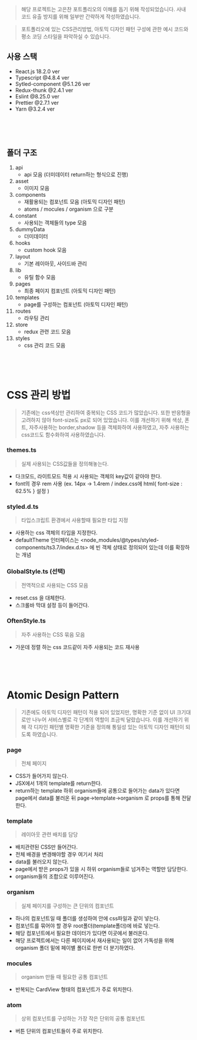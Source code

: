 > 해당 프로젝트는 고은찬 포트폴리오의 이해를 돕기 위해 작성되었습니다.
> 사내 코드 유출 방지를 위해 일부만 간략하게 작성하였습니다.

> 포트폴리오에 있는 CSS관리방법, 아토믹 디자인 패턴 구성에 관한 예시 코드와
> 평소 코딩 스타일을 파악하실 수 있습니다.

## 사용 스택
* React.js 18.2.0 ver
* Typescript @4.8.4 ver
* Sytled-component @5.1.26 ver 
* Redux-thunk @2.4.1 ver
* Eslint @8.25.0 ver
* Prettier @2.7.1 ver
* Yarn @3.2.4 ver

<br><br><br>

## 폴더 구조 
1. api
    * api 모음 (더미데이터 return하는 형식으로 진행)
2. asset
    * 이미지 모음
3. components
    * 재활용되는 컴포넌트 모음 (아토믹 디자인 패턴)
    * atoms / mocules / organism 으로 구분
4. constant
    * 사용되는 객체들의 type 모음 
5. dummyData
    * 더미데이터
6. hooks
    * custom hook 모음
7. layout
    * 기본 레이아웃, 사이드바 관리
8. lib 
    * 유틸 함수 모음
9. pages 
    * 최종 페이지 컴포넌트 (아토믹 디자인 패턴)
10. templates
    * page를 구성하는 컴포넌트 (아토믹 디자인 패턴)
11. routes 
    * 라우팅 관리
12. store 
    * redux 관련 코드 모음
13. styles 
    * css 관리 코드 모음 
    

<br><br><br>


# CSS 관리 방법 
> 기존에는 css색상만 관리하여 중복되는 CSS 코드가 많았습니다. 또한 반응형을 고려하지 않아 font-size도 px로 되어 있었습니다. 이를 개선하기 위해 색상, 폰트, 자주사용하는 border,shadow 등을 객체화하여 사용하였고, 자주 사용하는 css코드도 함수화하여 사용하였습니다.

### themes.ts
> 실제 사용되는 CSS값들을 정의해놓는다.
* 다크모드, 라이트모드 적용 시 사용되는 객체의 key값이 같아야 한다.
* font의 경우 rem 사용 (ex. 14px -> 1.4rem / index.css에 html{ font-size : 62.5% } 설정 )

### styled.d.ts
> 타입스크립트 환경에서 사용할때 필요한 타입 지정
* 사용하는 css 객체의 타입을 지정한다.
* defaultTheme 인터페이스는 <node_modules/@types/styled-components/ts3.7/index.d.ts> 에 빈 객체 상태로 정의되어 있는데 이를 확장하는 개념

### GlobalStyle.ts (선택)
> 전역적으로 사용되는 CSS 모음
* reset.css 을 대체한다.
* 스크롤바 막대 설정 등이 들어간다.

### OftenStyle.ts
> 자주 사용하는 CSS 묶음 모음
* 가운데 정렬 하는 css 코드같이 자주 사용되는 코드 재사용


<br><br><br>


# Atomic Design Pattern
> 기존에도 아토믹 디자인 패턴이 적용 되어 있었지만, 명확한 기준 없이 UI 크기대로만 나누어 서비스별로 각 단계의 역할이 조금씩 달랐습니다. 이를 개선하기 위해 각 디자인 패턴별 명확한 기준을 정의해 통일성 있는 아토믹 디자인 패턴이 되도록 하였습니다.

### page
> 전체 페이지
* CSS가 들어가지 않는다.
* JSX에서 1개의 template를 return한다.
* return하는 template 하위 organism들에 공통으로 들어가는 data가 있다면 page에서 data를 불러온 뒤 page->template->organism 로 props를 통해 전달한다.

### template
> 레이아웃 관련 배치를 담당 
* 배치관련된 CSS만 들어간다.
* 전체 배경을 변경해야할 경우 여기서 처리
* data를 불러오지 않는다.
* page에서 받은 props가 있을 시 하위 organism들로 넘겨주는 역할만 담당한다.
* organism들의 조합으로 이루어진다.

### organism
> 실제 페이지를 구성하는 큰 단위의 컴포넌트 
* 하나의 컴포넌트일 때 폴더를 생성하여 안에 css파일과 같이 넣는다.
* 컴포넌트를 묶어야 할 경우 root폴더(template폴더)에 바로 넣는다.
* 해당 컴포넌트에서 필요한 데이터가 있다면 이곳에서 불러온다.
* 해당 프로젝트에서는 다른 페이지에서 재사용되는 일이 없어 가독성을 위해 organism 폴더 밑에 페이별 폴더로 한번 더 분기하였다.

### mocules
> organism 만들 때 필요한 공통 컴포넌트 
* 반복되는 CardView 형태의 컴포넌트가 주로 위치한다.

### atom
> 상위 컴포넌트를 구성하는 가장 작은 단위의 공통 컴포넌트
- 버튼 단위의 컴포넌트들이 주로 위치한다.



<br><br><br>


